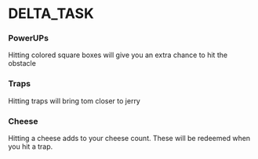 # DELTA_TASK
### PowerUPs 
  Hitting colored square boxes will give you an extra chance to hit the obstacle
### Traps
  Hitting traps will bring tom closer to jerry
### Cheese
  Hitting a cheese adds to your cheese count. These will be redeemed when you hit a trap.
